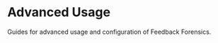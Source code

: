 
# Advanced Usage

Guides for advanced usage and configuration of Feedback Forensics.

```{tableofcontents}
```
